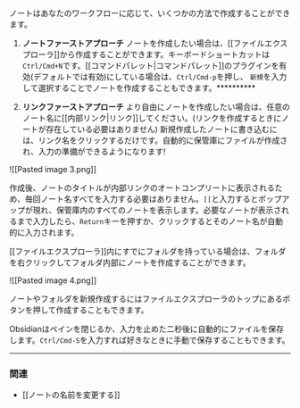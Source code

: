 ノートはあなたのワークフローに応じて、いくつかの方法で作成することができます。
 
 1. **ノートファーストアプローチ** ノートを作成したい場合は、[[ファイルエクスプローラ]]から作成することができます。キーボードショートカットは`Ctrl/Cmd+N`です。[[コマンドパレット|コマンドパレット]]のプラグインを有効(デフォルトでは有効)にしている場合は、`Ctrl/Cmd-p`を押し、 `新規`を入力して選択することでノートを作成することもできます。**********

1. **リンクファーストアプローチ** より自由にノートを作成したい場合は、任意のノート名に[[内部リンク|リンク]]してください。(リンクを作成するときにノートが存在している必要はありません) 新規作成したノートに書き込むには、リンク名をクリックするだけです。自動的に保管庫にファイルが作成され、入力の準備ができるようになります!

![[Pasted image 3.png]]

作成後、ノートのタイトルが内部リンクのオートコンプリートに表示されるため、毎回ノート名すべてを入力する必要はありません。`[[`と入力するとポップアップが現れ、保管庫内のすべてのノートを表示します。必要なノートが表示されるまで入力したら、`Return`キーを押すか、クリックするとそのノート名が自動的に入力されます。

[[ファイルエクスプローラ]]内にすでにフォルダを持っている場合は、フォルダを右クリックしてフォルダ内部にノートを作成することができます。

![[Pasted image 4.png]]

ノートやフォルダを新規作成するにはファイルエクスプローラのトップにあるボタンを押して作成することもできます。
	
Obsidianはペインを閉じるか、入力を止めた二秒後に自動的にファイルを保存します。`Ctrl/Cmd-S`を入力すれば好きなときに手動で保存することもできます。

---

### 関連

- [[ノートの名前を変更する]]
